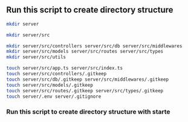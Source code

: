 ## Run this script to create directory structure
```bash
mkdir server

mkdir server/src

mkdir server/src/controllers server/src/db server/src/middlewares
mkdir server/src/models server/src/routes server/src/types
mkdir server/src/utils

touch server/src/app.ts server/src/index.ts
touch server/src/controllers/.gitkeep
touch server/src/db/.gitkeep server/src/middlewares/.gitkeep
touch server/src/models/.gitkeep
touch server/src/routes/.gitkeep server/src/types/.gitkeep
touch server/.env server/.gitignore
```

### Run this script to create directory structure with starte